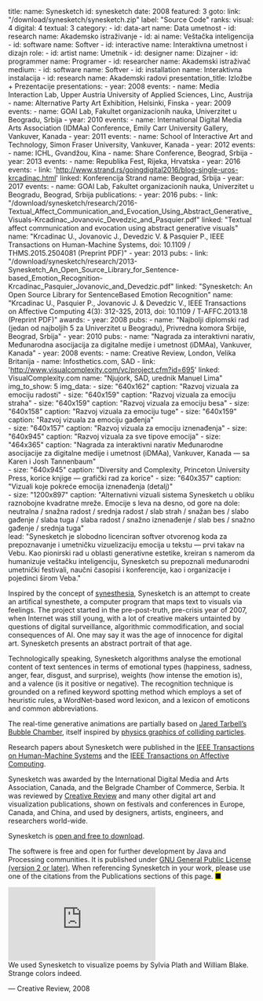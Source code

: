 title: 
    name: Synesketch
id: synesketch
date: 2008
featured: 3
goto:
    link: "/download/synesketch/synesketch.zip"
    label: "Source Code"
ranks:
    visual: 4
    digital: 4
    textual: 3
category: 
    - id: data-art
      name: Data umetnost
    - id: research
      name: Akademsko istraživanje
    - id: ai
      name: Veštačka inteligencija
    - id: software
      name: Softver
    - id: interactive
      name: Interaktivna umetnost i dizajn
role:
    - id: artist
      name: Umetnik
    - id: designer
      name: Dizajner
    - id: programmer
      name: Programer
    - id: researcher
      name: Akademski istraživač
medium:
    - id: software
      name: Softver
    - id: installation
      name: Interaktivna instalacija
    - id: research
      name: Akademski radovi
presentation_title: Izložbe + Prezentacije
presentations:
    - year: 2008
      events:
        - name: <span class='italic-style'>Media Interaction Lab</span>, Upper Austria University of Applied Sciences, Linc, Austrija
        - name: <span class='italic-style'>Alternative Party Art Exhibition</span>, Helsinki, Finska
    - year: 2009
      events:
        - name: <span class='italic-style'>GOAI Lab</span>, Fakultet organizacionih nauka, Univerzitet u Beogradu, Srbija
    - year: 2010
      events:
        - name: <span class='italic-style'>International Digital Media Arts Association (IDMAa) Conference</span>, Emily Carr University Gallery, Vankuver, Kanada
    - year: 2011
      events:
        - name: <span class='italic-style'>School of Interactive Art and Technology</span>, Simon Fraser University, Vankuver, Kanada
    - year: 2012
      events:
        - name: <span class='italic-style'>ICHL</span>, Gvandžou, Kina
        - name: <span class='italic-style'>Share Conference</span>, Beograd, Srbija
    - year: 2013
      events:
        - name: <span class='italic-style'>Republika Fest</span>, Rijeka, Hrvatska
    - year: 2016
      events:
        - link: 'http://www.strand.rs/goingdigital2016/blog-single-uros-krcadinac.html'
          linked: Konferencija Strand
          name: Beograd, Srbija
    - year: 2017
      events:
        - name: <span class='italic-style'>GOAI Lab</span>, Fakultet organizacionih nauka, Univerzitet u Beogradu, Beograd, Srbija
publications:
    - year: 2016
      pubs:
        - link: "/download/synesketch/research/2016-Textual_Affect_Communication_and_Evocation_Using_Abstract_Generative_Visuals-Krcadinac_Jovanovic_Devedzic_and_Pasquier.pdf"
          linked: "Textual affect communication and evocation using abstract generative visuals"
          name: "Krcadinac U., Jovanovic J., Devedzic V. & Pasquier P., IEEE Transactions on Human-Machine Systems, doi: 10.1109 / THMS.2015.2504081 (Preprint PDF)"
    - year: 2013
      pubs:
        - link: "/download/synesketch/research/2013-Synesketch_An_Open_Source_Library_for_Sentence-based_Emotion_Recognition-Krcadinac_Pasquier_Jovanovic_and_Devedzic.pdf"
          linked: "Synesketch: An Open Source Library for SentenceBased Emotion Recognition"
          name: "Krcadinac U., Pasquier P., Jovanovic J. & Devedzic V., IEEE Transactions on Affective Computing 4(3): 312-325, 2013, doi: 10.1109 / T-AFFC.2013.18 (Preprint PDF)"
awards:
    - year: 2008
      pubs:
        - name: "<span class='italic-style'>Najbolji diplomski rad</span> (jedan od najboljih 5 za Univerzitet u Beogradu), Privredna komora Srbije, Beograd, Srbija"
    - year: 2010
      pubs:
        - name: "<span class='italic-style'>Nagrada za interaktivni narativ</span>, Međunarodna asocijacija za digitalne medije i umetnost (iDMAa), Vankuver, Kanada"
    - year: 2008
      events:
        - name: <span class='italic-style'>Creative Review</span>, London, Velika Britanija
        - name: <span class='italic-style'>Infosthetics.com</span>, SAD
        - link: 'http://www.visualcomplexity.com/vc/project.cfm?id=695'
          linked: VisualComplexity.com
          name: "Njujork, SAD, urednik Manuel Lima"
img_to_show: 5
img_data:
    - size: "640x162"
      caption: "Razvoj vizuala za emociju radosti"
    - size: "640x159"
      caption: "Razvoj vizuala za emociju straha"
    - size: "640x159"
      caption: "Razvoj vizuala za emociju besa"
    - size: "640x158"
      caption: "Razvoj vizuala za emociju tuge"
    - size: "640x159"
      caption: "Razvoj vizuala za emociju gađenja"  
    - size: "640x157"
      caption: "Razvoj vizuala za emociju iznenađenja"
    - size: "640x945"
      caption: "Razvoj vizuala za sve tipove emocija"
    - size: "464x365"
      caption: "Nagrada za interaktivni narativ Međunarodne asocijacije za digitalne medije i umetnost (iDMAa), Vankuver, Kanada — sa Karen i Josh Tannenbaum"   
    - size: "640x945"
      caption: "Diversity and Complexity, Princeton University Press, korice knjige — grafički rad za korice"
    - size: "640x357"
      caption: "Vizuali koje pokreće emocija iznenađenja (detalj)"   
    - size: "1200x897"
      caption: "Alternativni vizuali sistema Synesketch u obliku raznobojne kvadratne mreže. Emocije s leva na desno, od gore na dole: neutralna / snažna radost / srednja radost / slab strah / snažan bes / slabo gađenje / slaba tuga / slaba radost / snažno iznenađenje / slab bes / snažno gađenje / srednja tuga"     
lead: "Synesketch je slobodno licenciran softver otvorenog koda za prepoznavanje i umetničku vizuelizaciju emocija u tekstu — prvi takav na Vebu. Kao pionirski rad u oblasti generativne estetike, kreiran s namerom da humanizuje veštačku inteligenciju, Synesketch su prepoznali međunarodni umetnički festivali, naučni časopisi i konferencije, kao i organizacije i pojedinci širom Veba."

Inspired by the concept of <a href="https://en.wikipedia.org/wiki/Synesthesia" target="_blank">synesthesia</a>, Synesketch is an attempt to create an artifical synesthete, a computer program that maps text to visuals via feelings. The project started in the pre-post-truth, pre-crisis year of 2007, when Internet was still young, with a lot of creative makers untainted by questions of digital surveillance, algorithmic commodification, and social consequences of AI. One may say it was the age of innocence for digital art. Synesketch presents an abstract portrait of that age. 

Technologically speaking, Synesketch algorithms analyse the emotional content of text sentences in terms of emotional types (happiness, sadness, anger, fear, disgust, and surprise), weights (how intense the emotion is), and a valence (is it positive or negative). The recognition technique is grounded on a refined keyword spotting method which employs a set of heuristic rules, a WordNet-based word lexicon, and a lexicon of emoticons and common abbreviations.

The real-time generative animations are partially based on <a href="http://www.complexification.net/gallery/" target="_blank">Jared Tarbell’s Bubble Chamber</a>, itself inspired by <a href="https://www.sciencedirect.com/topics/physics-and-astronomy/bubble-chambers" target="_blank">physics graphics of colliding particles</a>. 

Research papers about Synesketch were published in the <a href="https://ieeexplore.ieee.org/document/7358121" target="_blank">IEEE Transactions on Human-Machine Systems</a> and the <a href="https://www.computer.org/csdl/journal/ta/2013/03/06589580/13rRUy3gn5N" target="_blank">IEEE Transactions on Affective Computing</a>. 

Synesketch was awarded by the International Digital Media and Arts Association, Canada, and the Belgrade Chamber of Commerce, Serbia. It was reviewed by <a href="https://www.creativereview.co.uk/about-subscribe/" target="_blank">Creative Review</a> and many other digital art and visualization publications, shown on festivals and conferences in Europe, Canada, and China, and used by designers, artists, engineers, and researchers world-wide.
 
 Synesketch is <a href="/download/synesketch/synesketch.zip" target="_blank">open and free to download</a>. 
 
The softwere is free and open for further development by Java and Processing communities. It is published under <a href="http://www.gnu.org/licenses/old-licenses/gpl-2.0.en.html" target="_blank">GNU General Public License (version 2 or later)</a>. When referencing Synesketch in your work, please use one of the citations from the Publications sections of this page. <mark>&#9632;</mark>

<iframe src="https://www.youtube.com/embed/u5kznE6kYmc?rel=0&amp;fs=0&amp;controls=0" frameborder="0" allow="accelerometer; autoplay; picture-in-picture" allowfullscreen></iframe><div class="quote1 quote-upper-dash">We used Synesketch to visualize poems by Sylvia Plath and William Blake. Strange colors indeed.<p class="by">— Creative Review, 2008</p></div>